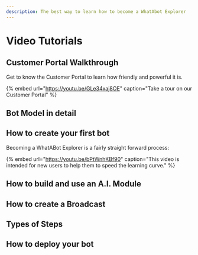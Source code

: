 ```yaml
---
description: The best way to learn how to become a WhatAbot Explorer
---
```


# Video Tutorials

## Customer Portal Walkthrough

Get to know the Customer Portal to learn how friendly and powerful it is. 

{% embed url="https://youtu.be/GLe34xaj8OE" caption="Take a tour on our Customer Portal" %}

## Bot Model in detail

## How to create your first bot

Becoming a WhatABot Explorer is a fairly straight forward process:

{% embed url="https://youtu.be/bPtWnhKBf90" caption="This video is intended for new users to help them to speed the learning curve." %}

## How to build and use an A.I. Module



## How to create a Broadcast



## Types of Steps



## How to deploy your bot





